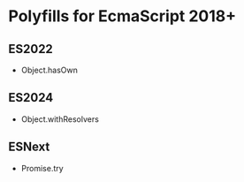 # Polyfills for EcmaScript 2018+

## ES2022
- Object.hasOwn
## ES2024
- Object.withResolvers
## ESNext
- Promise.try

